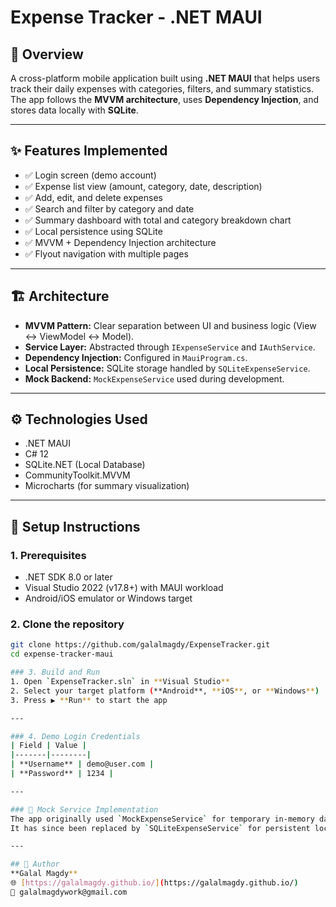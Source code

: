 # Expense Tracker - .NET MAUI

## 📱 Overview
A cross-platform mobile application built using **.NET MAUI** that helps users track their daily expenses with categories, filters, and summary statistics.  
The app follows the **MVVM architecture**, uses **Dependency Injection**, and stores data locally with **SQLite**.

---

## ✨ Features Implemented
- ✅ Login screen (demo account)
- ✅ Expense list view (amount, category, date, description)
- ✅ Add, edit, and delete expenses
- ✅ Search and filter by category and date
- ✅ Summary dashboard with total and category breakdown chart
- ✅ Local persistence using SQLite
- ✅ MVVM + Dependency Injection architecture
- ✅ Flyout navigation with multiple pages

---

## 🏗️ Architecture
- **MVVM Pattern:** Clear separation between UI and business logic (View ↔ ViewModel ↔ Model).  
- **Service Layer:** Abstracted through `IExpenseService` and `IAuthService`.  
- **Dependency Injection:** Configured in `MauiProgram.cs`.  
- **Local Persistence:** SQLite storage handled by `SQLiteExpenseService`.  
- **Mock Backend:** `MockExpenseService` used during development.

---

## ⚙️ Technologies Used
- .NET MAUI  
- C# 12  
- SQLite.NET (Local Database)  
- CommunityToolkit.MVVM  
- Microcharts (for summary visualization)  

---

## 🚀 Setup Instructions

### 1. Prerequisites
- .NET SDK 8.0 or later  
- Visual Studio 2022 (v17.8+) with MAUI workload  
- Android/iOS emulator or Windows target  

### 2. Clone the repository
```bash
git clone https://github.com/galalmagdy/ExpenseTracker.git
cd expense-tracker-maui

### 3. Build and Run
1. Open `ExpenseTracker.sln` in **Visual Studio**  
2. Select your target platform (**Android**, **iOS**, or **Windows**)  
3. Press ▶️ **Run** to start the app  

---

### 4. Demo Login Credentials
| Field | Value |
|-------|--------|
| **Username** | demo@user.com |
| **Password** | 1234 |

---

### 🧩 Mock Service Implementation
The app originally used `MockExpenseService` for temporary in-memory data during development.  
It has since been replaced by `SQLiteExpenseService` for persistent local storage using SQLite.

---

## 👤 Author
**Galal Magdy**  
🌐 [https://galalmagdy.github.io/](https://galalmagdy.github.io/)  
📧 galalmagdywork@gmail.com
